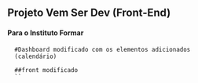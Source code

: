 ## Projeto Vem Ser Dev (Front-End)

#### Para o Instituto Formar

```
  #Dashboard modificado com os elementos adicionados
  (calendário)

  ##front modificado
  ``
